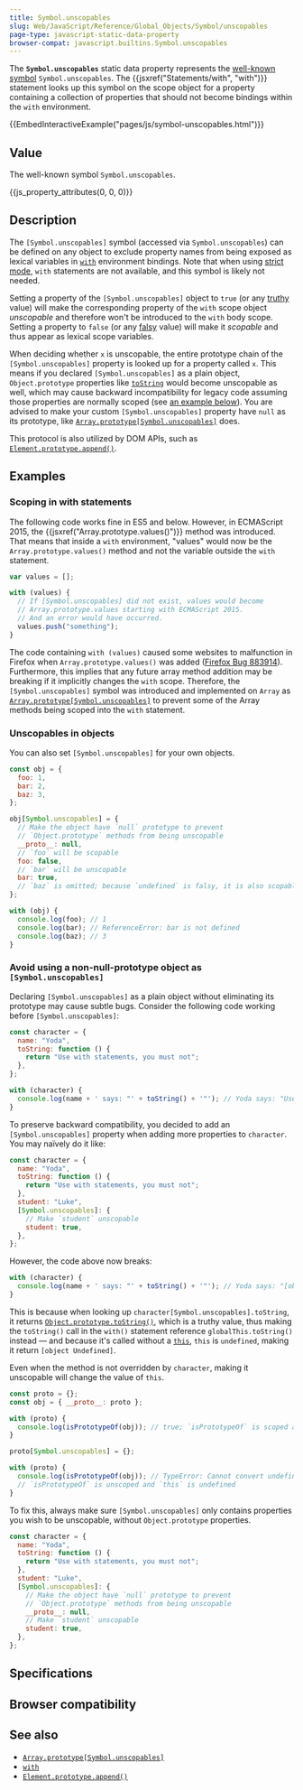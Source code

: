 ```yaml
---
title: Symbol.unscopables
slug: Web/JavaScript/Reference/Global_Objects/Symbol/unscopables
page-type: javascript-static-data-property
browser-compat: javascript.builtins.Symbol.unscopables
---
```




The **`Symbol.unscopables`** static data property represents the [well-known symbol](/Web/JavaScript/Reference/Global_Objects/Symbol#well-known_symbols) `Symbol.unscopables`. The {{jsxref("Statements/with", "with")}} statement looks up this symbol on the scope object for a property containing a collection of properties that should not become bindings within the `with` environment.

{{EmbedInteractiveExample("pages/js/symbol-unscopables.html")}}

## Value

The well-known symbol `Symbol.unscopables`.

{{js_property_attributes(0, 0, 0)}}

## Description

The `[Symbol.unscopables]` symbol (accessed via `Symbol.unscopables`) can be defined on any object to exclude property names from being exposed as lexical variables in [`with`](/Web/JavaScript/Reference/Statements/with) environment bindings. Note that when using [strict mode](/Web/JavaScript/Reference/Strict_mode), `with` statements are not available, and this symbol is likely not needed.

Setting a property of the `[Symbol.unscopables]` object to `true` (or any [truthy](/Glossary/Truthy) value) will make the corresponding property of the `with` scope object _unscopable_ and therefore won't be introduced to the `with` body scope. Setting a property to `false` (or any [falsy](/Glossary/Falsy) value) will make it _scopable_ and thus appear as lexical scope variables.

When deciding whether `x` is unscopable, the entire prototype chain of the `[Symbol.unscopables]` property is looked up for a property called `x`. This means if you declared `[Symbol.unscopables]` as a plain object, `Object.prototype` properties like [`toString`](/Web/JavaScript/Reference/Global_Objects/Object/toString) would become unscopable as well, which may cause backward incompatibility for legacy code assuming those properties are normally scoped (see [an example below](#avoid_using_a_non-null-prototype_object_as_symbol.unscopables)). You are advised to make your custom `[Symbol.unscopables]` property have `null` as its prototype, like [`Array.prototype[Symbol.unscopables]`](/Web/JavaScript/Reference/Global_Objects/Array/Symbol.unscopables) does.

This protocol is also utilized by DOM APIs, such as [`Element.prototype.append()`](/Web/API/Element/append).

## Examples

### Scoping in with statements

The following code works fine in ES5 and below. However, in ECMAScript 2015, the {{jsxref("Array.prototype.values()")}} method was introduced. That means that inside a `with` environment, "values" would now be the `Array.prototype.values()` method and not the variable outside the `with` statement.

```js
var values = [];

with (values) {
  // If [Symbol.unscopables] did not exist, values would become
  // Array.prototype.values starting with ECMAScript 2015.
  // And an error would have occurred.
  values.push("something");
}
```

The code containing `with (values)` caused some websites to malfunction in Firefox when `Array.prototype.values()` was added ([Firefox Bug 883914](https://bugzil.la/883914)). Furthermore, this implies that any future array method addition may be breaking if it implicitly changes the `with` scope. Therefore, the `[Symbol.unscopables]` symbol was introduced and implemented on `Array` as [`Array.prototype[Symbol.unscopables]`](/Web/JavaScript/Reference/Global_Objects/Array/Symbol.unscopables) to prevent some of the Array methods being scoped into the `with` statement.

### Unscopables in objects

You can also set `[Symbol.unscopables]` for your own objects.

```js
const obj = {
  foo: 1,
  bar: 2,
  baz: 3,
};

obj[Symbol.unscopables] = {
  // Make the object have `null` prototype to prevent
  // `Object.prototype` methods from being unscopable
  __proto__: null,
  // `foo` will be scopable
  foo: false,
  // `bar` will be unscopable
  bar: true,
  // `baz` is omitted; because `undefined` is falsy, it is also scopable (default)
};

with (obj) {
  console.log(foo); // 1
  console.log(bar); // ReferenceError: bar is not defined
  console.log(baz); // 3
}
```

### Avoid using a non-null-prototype object as `[Symbol.unscopables]`

Declaring `[Symbol.unscopables]` as a plain object without eliminating its prototype may cause subtle bugs. Consider the following code working before `[Symbol.unscopables]`:

```js
const character = {
  name: "Yoda",
  toString: function () {
    return "Use with statements, you must not";
  },
};

with (character) {
  console.log(name + ' says: "' + toString() + '"'); // Yoda says: "Use with statements, you must not"
}
```

To preserve backward compatibility, you decided to add an `[Symbol.unscopables]` property when adding more properties to `character`. You may naïvely do it like:

```js example-bad
const character = {
  name: "Yoda",
  toString: function () {
    return "Use with statements, you must not";
  },
  student: "Luke",
  [Symbol.unscopables]: {
    // Make `student` unscopable
    student: true,
  },
};
```

However, the code above now breaks:

```js
with (character) {
  console.log(name + ' says: "' + toString() + '"'); // Yoda says: "[object Undefined]"
}
```

This is because when looking up `character[Symbol.unscopables].toString`, it returns [`Object.prototype.toString()`](/Web/JavaScript/Reference/Global_Objects/Object/toString), which is a truthy value, thus making the `toString()` call in the `with()` statement reference `globalThis.toString()` instead — and because it's called without a [`this`](/Web/JavaScript/Reference/Operators/this), `this` is `undefined`, making it return `[object Undefined]`.

Even when the method is not overridden by `character`, making it unscopable will change the value of `this`.

```js
const proto = {};
const obj = { __proto__: proto };

with (proto) {
  console.log(isPrototypeOf(obj)); // true; `isPrototypeOf` is scoped and `this` is `proto`
}

proto[Symbol.unscopables] = {};

with (proto) {
  console.log(isPrototypeOf(obj)); // TypeError: Cannot convert undefined or null to object
  // `isPrototypeOf` is unscoped and `this` is undefined
}
```

To fix this, always make sure `[Symbol.unscopables]` only contains properties you wish to be unscopable, without `Object.prototype` properties.

```js example-good
const character = {
  name: "Yoda",
  toString: function () {
    return "Use with statements, you must not";
  },
  student: "Luke",
  [Symbol.unscopables]: {
    // Make the object have `null` prototype to prevent
    // `Object.prototype` methods from being unscopable
    __proto__: null,
    // Make `student` unscopable
    student: true,
  },
};
```

## Specifications



## Browser compatibility



## See also

- [`Array.prototype[Symbol.unscopables]`](/Web/JavaScript/Reference/Global_Objects/Array/Symbol.unscopables)
- [`with`](/Web/JavaScript/Reference/Statements/with)
- [`Element.prototype.append()`](/Web/API/Element/append)

